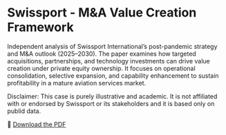 # Swissport - M&A Value Creation Framework

Independent analysis of Swissport International’s post-pandemic strategy and M&A outlook (2025–2030). 
The paper examines how targeted acquisitions, partnerships, and technology investments can drive value creation under private equity ownership. 
It focuses on operational consolidation, selective expansion, and capability enhancement to sustain profitability in a mature aviation services market.

Disclaimer: This case is purely illustrative and academic. It is not affiliated with or endorsed by Swissport or its stakeholders and it is based only on publid data.

📄 [Download the PDF](./Swissport%20-%20M%26A%20Value%20Creation%20Framework.pdf)


